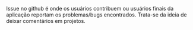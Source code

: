 Issue no github é onde os usuários contribuem ou usuários finais da aplicação reportam os problemas/bugs encontrados. Trata-se da ideia de deixar comentários em projetos.